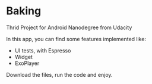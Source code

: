 # Baking

Thrid Project for Android Nanodegree from Udacity

In this app, you can find some features implemented like:

- UI tests, with Espresso
- Widget
- ExoPlayer

Download the files, run the code and enjoy.
